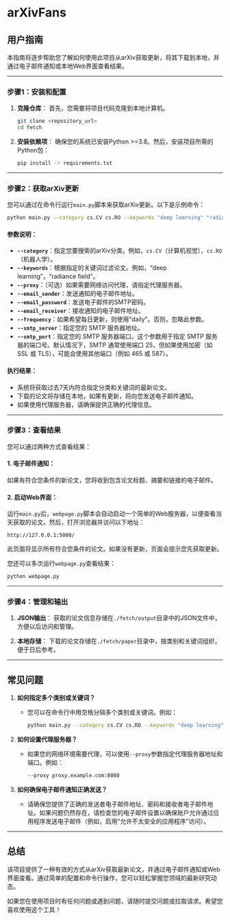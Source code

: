 # arXivFans

## 用户指南

本指南将逐步帮助您了解如何使用此项目从arXiv获取更新，将其下载到本地，并通过电子邮件通知或本地Web界面查看结果。

---

### 步骤1：安装和配置

1. **克隆仓库**：
   首先，您需要将项目代码克隆到本地计算机。
   ```bash
   git clone <repository_url>
   cd fetch
   ```

2. **安装依赖项**：
   确保您的系统已安装Python >=3.8。然后，安装项目所需的Python包：
   ```bash
   pip install -r requirements.txt
   ```

---

### 步骤2：获取arXiv更新

您可以通过在命令行运行`main.py`脚本来获取arXiv更新。以下是示例命令：

```bash
python main.py --category cs.CV cs.RO --keywords "deep learning" "radiance field" --proxy proxy.example.com:8080 --email_sender your_email@example.com --email_password your_password --email_receiver recipient@example.com --frequency daily --smtp_server smtp.xxx.com --smtp_port 25orxxx
```

#### 参数说明：

- **`--category`**：指定您要搜索的arXiv分类。例如，`cs.CV`（计算机视觉），`cs.RO`（机器人学）。
- **`--keywords`**：根据指定的关键词过滤论文。例如，“deep learning”，“radiance field”。
- **`--proxy`**：（可选）如果需要网络访问代理，请指定代理服务器。
- **`--email_sender`**：发送通知的电子邮件地址。
- **`--email_password`**：发送电子邮件的SMTP密码。
- **`--email_receiver`**：接收通知的电子邮件地址。
- **`--frequency`**：如果希望每日更新，则使用“daily”。否则，忽略此参数。
- **`--smtp_server`**：指定您的 SMTP 服务器地址。
- **`--smtp_port`**：指定您的 SMTP 服务器端口。这个参数用于指定 SMTP 服务器的端口号。默认情况下，SMTP 通常使用端口 25，但如果使用加密（如 SSL 或 TLS），可能会使用其他端口（例如 465 或 587）。

#### 执行结果：

- 系统将获取过去7天内符合指定分类和关键词的最新论文。
- 下载的论文将存储在本地，如果有更新，将向您发送电子邮件通知。
- 如果使用代理服务器，请确保提供正确的代理信息。

---

### 步骤3：查看结果

您可以通过两种方式查看结果：

#### 1. **电子邮件通知**：
   如果有符合您条件的新论文，您将收到包含论文标题、摘要和链接的电子邮件。

#### 2. **启动Web界面**：
   运行`main.py`后，`webpage.py`脚本会自动启动一个简单的Web服务器，以便查看当天获取的论文。然后，打开浏览器并访问以下地址：
   ```
   http://127.0.0.1:5000/
   ```
   此页面将显示所有符合您条件的论文。如果没有更新，页面会提示您先获取更新。

   您还可以多次运行`webpage.py`查看结果：
   ```bash
   python webpage.py
   ```

---

### 步骤4：管理和输出

1. **JSON输出**：
   获取的论文信息存储在`./fetch/output`目录中的JSON文件中，方便以后访问和管理。

2. **本地存储**：
   下载的论文存储在`./fetch/paper`目录中，按类别和关键词组织，便于日后参考。

---

## 常见问题

1. **如何指定多个类别或关键词？**
   - 您可以在命令行中用空格分隔多个类别或关键词。例如：
     ```bash
     python main.py --category cs.CV cs.RO --keywords "deep learning" "radiance field"
     ```

2. **如何设置代理服务器？**
   - 如果您的网络环境需要代理，可以使用`--proxy`参数指定代理服务器地址和端口。例如：
     ```bash
     --proxy proxy.example.com:8080
     ```

3. **如何确保电子邮件通知正确发送？**
   - 请确保您提供了正确的发送者电子邮件地址、密码和接收者电子邮件地址。如果问题仍然存在，请检查您的电子邮件设置以确保账户允许通过应用程序发送电子邮件（例如，启用“允许不太安全的应用程序”访问）。

---

## 总结

该项目提供了一种有效的方式从arXiv获取最新论文，并通过电子邮件通知或Web界面查看。通过简单的配置和命令行操作，您可以轻松掌握您领域的最新研究动态。

如果您在使用项目时有任何问题或遇到问题，请随时提交问题或拉取请求。希望您喜欢使用这个工具！
